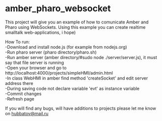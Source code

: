 amber_pharo_websocket
=====================

This project will give you an example of how to comunicate Amber and Pharo using WebSockets. 
Using this example you can create realtime smalltalk web-applications, i hope)

How To run:<br>
-Download and install node.js (for example from nodejs.org)<br>
-Run pharo server (pharo directory/pharo.sh)<br>
-Run amber server (amber directory/#sudo node ./server/server.js), it must say that file server is running<br>
-Open your browser and go to http://localhost:4000/projects/simpleHMI/admin.html<br>
-In class WebHMI in amber find method 'createSocket' and edit server address there<br>
-During saving code not declare variable 'evt' as instance variable<br>
-Commit changes<br>
-Refresh page<br>

If you will find any bugs, will have additions to projects please let me know on hubbatov@mail.ru